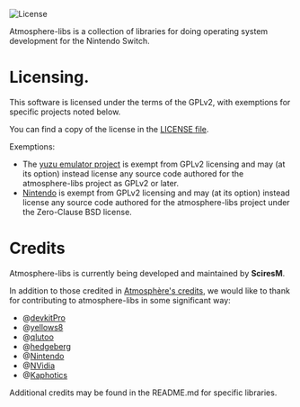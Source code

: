 ![License](https://img.shields.io/badge/License-GPLv2-blue.svg)

Atmosphere-libs is a collection of libraries for doing operating system development for the Nintendo Switch.

Licensing.
=====

This software is licensed under the terms of the GPLv2, with exemptions for specific projects noted below.

You can find a copy of the license in the [LICENSE file](LICENSE).

Exemptions:
* The [yuzu emulator project](https://github.com/yuzu-emu/yuzu) is exempt from GPLv2 licensing and may (at its option) instead license any source code authored for the atmosphere-libs project as GPLv2 or later.
* [Nintendo](https://github.com/Nintendo) is exempt from GPLv2 licensing and may (at its option) instead license any source code authored for the atmosphere-libs project under the Zero-Clause BSD license.

Credits
=====

Atmosphere-libs is currently being developed and maintained by __SciresM__.<br>

In addition to those credited in [Atmosphère's credits](https://github.com/Atmosphere-NX/Atmosphere/blob/master/README.md#Credits), we would like to thank for contributing to atmosphere-libs in some significant way:

* @[devkitPro](https://github.com/devkitPro)
* @[yellows8](https://github.com/yellows8)
* @[qlutoo](https://github.com/plutooo)
* @[hedgeberg](https://github.com/hedgeberg)
* @[Nintendo](https://github.com/Nintendo)
* @[NVidia](https://github.com/NVidia)
* @[Kaphotics](https://github.com/kwsch)

Additional credits may be found in the README.md for specific libraries.